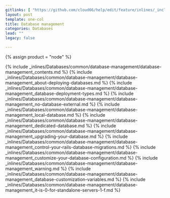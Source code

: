 ```yaml
---
gitlinks: [ "https://github.com/cloud66/help/edit/feature/inlines/_includes/_inlines/Databases/common/database-management/database-management_contents.html", "https://github.com/cloud66/help/edit/feature/inlines/_includes/_inlines/Databases/common/database-management/database-management_about-deploying-databases.html", "https://github.com/cloud66/help/edit/feature/inlines/_includes/_inlines/Databases/common/database-management/database-management_database-deployment-types.html", "https://github.com/cloud66/help/edit/feature/inlines/_includes/_inlines/Databases/common/database-management/database-management_no-database-external.html", "https://github.com/cloud66/help/edit/feature/inlines/_includes/_inlines/Databases/common/database-management/database-management_local-database.html", "https://github.com/cloud66/help/edit/feature/inlines/_includes/_inlines/Databases/common/database-management/database-management_dedicated-database.html", "https://github.com/cloud66/help/edit/feature/inlines/_includes/_inlines/Databases/common/database-management/database-management_upgrading-your-database.html", "https://github.com/cloud66/help/edit/feature/inlines/_includes/_inlines/Databases/common/database-management/database-management_control-your-rails-database-migrations.html", "https://github.com/cloud66/help/edit/feature/inlines/_includes/_inlines/Databases/common/database-management/database-management_customize-your-database-configuration.html", "https://github.com/cloud66/help/edit/feature/inlines/_includes/_inlines/Databases/common/database-management/database-management_warning.html", "https://github.com/cloud66/help/edit/feature/inlines/_includes/_inlines/Databases/common/database-management/database-management_database-customization-variables.html", "https://github.com/cloud66/help/edit/feature/inlines/_includes/_inlines/Databases/common/database-management/database-management_it-is-0-for-standalone-servers-1-f.html" ]
layout: post
template: one-col
title: Database management
categories: Databases
lead: ""
legacy: false

---
```

{% assign product = "node" %}

{% include _inlines/Databases/common/database-management/database-management_contents.md %}
{% include _inlines/Databases/common/database-management/database-management_about-deploying-databases.md %}
{% include _inlines/Databases/common/database-management/database-management_database-deployment-types.md %}
{% include _inlines/Databases/common/database-management/database-management_no-database-external.md %}
{% include _inlines/Databases/common/database-management/database-management_local-database.md %}
{% include _inlines/Databases/common/database-management/database-management_dedicated-database.md %}
{% include _inlines/Databases/common/database-management/database-management_upgrading-your-database.md %}
{% include _inlines/Databases/common/database-management/database-management_control-your-rails-database-migrations.md %}
{% include _inlines/Databases/common/database-management/database-management_customize-your-database-configuration.md %}
{% include _inlines/Databases/common/database-management/database-management_warning.md %}
{% include _inlines/Databases/common/database-management/database-management_database-customization-variables.md %}
{% include _inlines/Databases/common/database-management/database-management_it-is-0-for-standalone-servers-1-f.md %}
